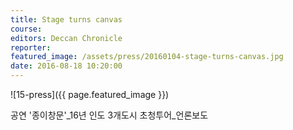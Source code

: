 ```yaml
---
title: Stage turns canvas
course: 
editors: Deccan Chronicle
reporter: 
featured_image: /assets/press/20160104-stage-turns-canvas.jpg
date: 2016-08-18 10:20:00
---
```


![15-press]({{ page.featured_image }})

공연 '종이창문'_16년 인도 3개도시 초청투어_언론보도
